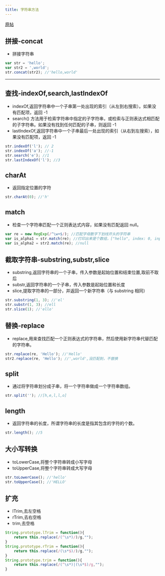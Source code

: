 ```yaml
---
title: 字符串方法
---
```


[原帖](https://www.cnblogs.com/l1pe1/p/6197371.html)

## 拼接-concat

-   拼接字符串

```js
var str = 'hello';
var str2 = ',world';
str.concat(str2); //'hello,world'
```

---

## 查找-indexOf,search,lastIndexOf

-   indexOf,返回字符串中一个子串第一处出现的索引（从左到右搜索）。如果没有匹配项，返回 -1
-   search() 方法用于检索字符串中指定的子字符串，或检索与正则表达式相匹配的子字符串。如果没有找到任何匹配的子串，则返回 -1
-   lastIndexOf,返回字符串中一个子串最后一处出现的索引（从右到左搜索），如果没有匹配项，返回 -1

```js
str.indexOf('l'); // 2
str.indexOf('a'); //-1
str.search('e'); //1
str.lastIndexOf('l'); //3
```

## charAt

-   返回指定位置的字符

```js
str.charAt(0); //'h'
```

## match

-   检查一个字符串匹配一个正则表达式内容，如果没有匹配返回 null。

```js
var re = new RegExp(/^\w+$/); //匹配字母数字下划线开头的字符串
var is_alpha1 = str.match(re); //打印出来是个数组，["hello", index: 0, input: "hello", groups: undefined]
var is_alpha2 = str2.match(re); //null
```

## 截取字符串-substring,substr,slice

-   substring,返回字符串的一个子串，传入参数是起始位置和结束位置,取前不取后
-   substr,返回字符串的一个子串，传入参数是起始位置和长度
-   slice,提取字符串的一部分，并返回一个新字符串（与 substring 相同）

```js
str.substring(1, 3); //'el'
str.substr(1, 3); //ell
str.slice(1); //'ello'
```

## 替换-replace

-   replace,用来查找匹配一个正则表达式的字符串，然后使用新字符串代替匹配的字符串。

```js
str.replace(re, 'Hello'); //'Hello'
str2.replace(re, 'Hello'); //',world',没匹配到，不替换
```

## split

-   通过将字符串划分成子串，将一个字符串做成一个字符串数组。

```js
str.split(''); //[h,e,l,l,o]
```

## length

-   返回字符串的长度，所谓字符串的长度是指其包含的字符的个数。

```js
str.length(); //5
```

## 大小写转换

-   toLowerCase,将整个字符串转成小写字母
-   toUpperCase,将整个字符串转成大写字母

```js
str.toLowerCase(); //'hello'
str.toUpperCase(); //'HELLO'
```

## 扩充

-   lTrim,去左空格
-   rTrim,去右空格
-   trim,去空格

```js
String.prototype.lTrim = function(){
    return this.replace(/(^\s*)/)/g,"");
}
String.prototype.rTrim = function(){
    return this.replace(/(\s*$)/)/g,"");
}
String.prototype.trim = function(){
    return this.replace(/(^\s*)|(\s*$)/g,"");
}
```
